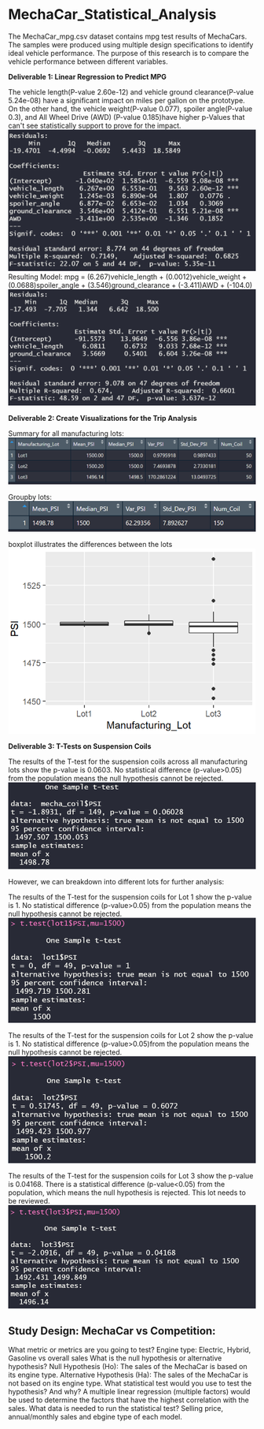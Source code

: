 # MechaCar_Statistical_Analysis

The MechaCar_mpg.csv dataset contains mpg test results of MechaCars. The samples were produced using multiple design specifications to identify ideal vehicle performance.  The purpose of this research is to compare the vehicle performance between different variables. 


**Deliverable 1: Linear Regression to Predict MPG**

The vehicle length(P-value 2.60e-12) and vehicle ground clearance(P-value 5.24e-08) have a significant impact on miles per gallon on the prototype. On the other hand, the vehicle weight(P-value 0.077), spoiler angle(P-value 0.3), and All Wheel Drive (AWD) (P-value 0.185)have higher p-Values that can't see statistically support to prove for the impact.
![new](https://github.com/Sirius0531/MechaCar_Statistical_Analysis/blob/main/Resources/D1%20result-1.PNG)
Resulting Model:
mpg = (6.267)vehicle_length + (0.0012)vehicle_weight + (0.0688)spoiler_angle + (3.546)ground_clearance + (-3.411)AWD + (-104.0)
![new](https://github.com/Sirius0531/MechaCar_Statistical_Analysis/blob/main/Resources/D1%20result-2.PNG)


**Deliverable 2: Create Visualizations for the Trip Analysis**


Summary for all manufacturing lots:
![new](https://github.com/Sirius0531/MechaCar_Statistical_Analysis/blob/main/Resources/D2%20Lot%20summary.PNG)

Groupby lots:
![new](https://github.com/Sirius0531/MechaCar_Statistical_Analysis/blob/main/Resources/D2%20total%20summary.PNG)

boxplot illustrates the differences between the lots
![new](https://github.com/Sirius0531/MechaCar_Statistical_Analysis/blob/main/Resources/D2%203lot%20compare.PNG)


**Deliverable 3: T-Tests on Suspension Coils**

The results of the T-test for the suspension coils across all manufacturing lots show the p-value is 0.0603. No statistical difference (p-value>0.05) from the population means the null hypothesis cannot be rejected.
![new](https://github.com/Sirius0531/MechaCar_Statistical_Analysis/blob/main/Resources/D3%201%20sample%20t%20test.PNG)

However, we can breakdown into different lots for further analysis: 

The results of the T-test for the suspension coils for Lot 1 show the p-value is 1. No statistical difference (p-value>0.05) from the population means the null hypothesis cannot be rejected.
![new](https://github.com/Sirius0531/MechaCar_Statistical_Analysis/blob/main/Resources/D3%20lot1.PNG)

The results of the T-test for the suspension coils for Lot 2 show the p-value is 1. No statistical difference  (p-value>0.05)from the population means the null hypothesis cannot be rejected.
![new](https://github.com/Sirius0531/MechaCar_Statistical_Analysis/blob/main/Resources/D3%20lot2.PNG)

The results of the T-test for the suspension coils for Lot 3 show the p-value is 0.04168. There is a statistical difference (p-value<0.05) from the population, which means the null hypothesis is rejected. This lot needs to be reviewed.
![new](https://github.com/Sirius0531/MechaCar_Statistical_Analysis/blob/main/Resources/D3%20lot3.PNG)


## Study Design: MechaCar vs Competition:

What metric or metrics are you going to test?
Engine type: Electric, Hybrid, Gasoline  vs overall sales
What is the null hypothesis or alternative hypothesis?
Null Hypothesis (Ho): The sales of the MechaCar is based on its engine type.
Alternative Hypothesis (Ha): The sales of the MechaCar is not based on its engine type.
What statistical test would you use to test the hypothesis? And why?
A multiple linear regression (multiple factors) would be used to determine the factors that have the highest correlation with the sales. 
What data is needed to run the statistical test?
Selling price, annual/monthly sales and ebgine type of each model. 
